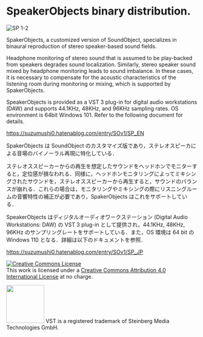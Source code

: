 # SpeakerObjects binary distribution.

![SP 1-2](https://github.com/suzumushi0/SpeakerObjects_binary/assets/67182469/d7886f9a-8325-4e2a-ba3b-4f0fcaacb950)

SpakerObjects, a customized version of SoundObject, specializes in binaural reproduction of stereo speaker-based sound fields.

Headphone monitoring of stereo sound that is assumed to be play-backed from speakers degrades sound localization. Similarly, stereo speaker sound mixed by headphone monitoring leads to sound imbalance. In these cases, it is necessary to compensate for the acoustic characteristics of the listening room during monitoring or mixing, which is supported by SpakerObjects.

SpeakerObjects is provided as a VST 3 plug-in for digital audio workstations (DAW) and supports 44.1KHz, 48KHz, and 96KHz sampling rates. OS environment is 64bit Windows 101. Refer to the following document for details.

https://suzumushi0.hatenablog.com/entry/SOv1/SP_EN

SpakerObjects は SoundObject のカスタマイズ版であり，ステレオスピーカによる音場のバイノーラル再現に特化している．

ステレオススピーカーからの再生を想定したサウンドをヘッドホンでモニターすると，定位感が損なわれる．同様に，ヘッドホンモニタリングによってミキシングされたサウンドを，ステレオススピーカーから再生すると，サウンドのバランスが崩れる．これらの場合は，モニタリングやミキシングの際にリスニングルームの音響特性の補正が必要であり，SpakerObjects はこれをサポートしている．

SpeakerObjects はディジタルオーディオワークステーション (Digital Audio Workstations: DAW) の VST 3 plug-in として提供され，44.1KHz, 48KHz, 96KHz のサンプリングレートをサポートしている．また，OS 環境は 64 bit の Windows 110 となる．詳細は以下のドキュメントを参照．

https://suzumushi0.hatenablog.com/entry/SOv1/SP_JP

<a rel="license" href="http://creativecommons.org/licenses/by/4.0/"><img alt="Creative Commons License" style="border-width:0" src="https://i.creativecommons.org/l/by/4.0/88x31.png" /></a><br />This work is licensed under a <a rel="license" href="http://creativecommons.org/licenses/by/4.0/">Creative Commons Attribution 4.0 International License</a> at no charge.

<img width="100" src="https://user-images.githubusercontent.com/67182469/130337395-b8ab38cd-e66e-4056-b441-49d33337410e.png">
VST is a registered trademark of Steinberg Media Technologies GmbH.
